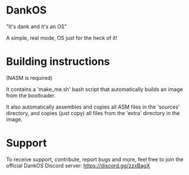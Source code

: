 # DankOS
"It's dank and it's an OS"

A simple, real mode, OS just for the heck of it!

# Building instructions
(NASM is required)

It contains a 'make_me.sh' bash script that automatically builds an image
from the bootloader.

It also automatically assembles and copies all ASM files in the 'sources'
directory, and copies (just copy) all files from the 'extra' directory
in the image.

# Support
To receive support, contribute, report bugs and more, feel free to join the
official DankOS Discord server: https://discord.gg/zzxBagX
